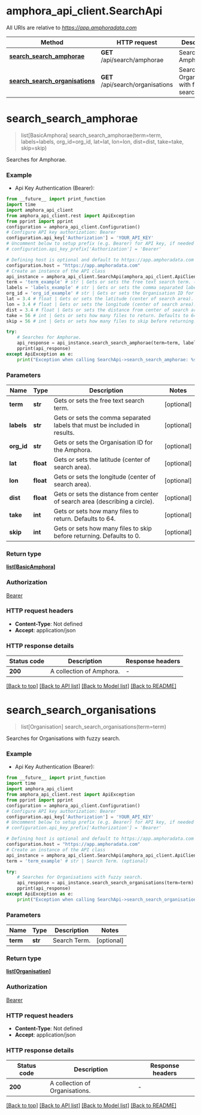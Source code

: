 # amphora_api_client.SearchApi

All URIs are relative to *https://app.amphoradata.com*

Method | HTTP request | Description
------------- | ------------- | -------------
[**search_search_amphorae**](SearchApi.md#search_search_amphorae) | **GET** /api/search/amphorae | Searches for Amphorae.
[**search_search_organisations**](SearchApi.md#search_search_organisations) | **GET** /api/search/organisations | Searches for Organisations with fuzzy search.


# **search_search_amphorae**
> list[BasicAmphora] search_search_amphorae(term=term, labels=labels, org_id=org_id, lat=lat, lon=lon, dist=dist, take=take, skip=skip)

Searches for Amphorae.

### Example

* Api Key Authentication (Bearer):
```python
from __future__ import print_function
import time
import amphora_api_client
from amphora_api_client.rest import ApiException
from pprint import pprint
configuration = amphora_api_client.Configuration()
# Configure API key authorization: Bearer
configuration.api_key['Authorization'] = 'YOUR_API_KEY'
# Uncomment below to setup prefix (e.g. Bearer) for API key, if needed
# configuration.api_key_prefix['Authorization'] = 'Bearer'

# Defining host is optional and default to https://app.amphoradata.com
configuration.host = "https://app.amphoradata.com"
# Create an instance of the API class
api_instance = amphora_api_client.SearchApi(amphora_api_client.ApiClient(configuration))
term = 'term_example' # str | Gets or sets the free text search term. (optional)
labels = 'labels_example' # str | Gets or sets the comma separated labels that must be included in results. (optional)
org_id = 'org_id_example' # str | Gets or sets the Organisation ID for the Amphora. (optional)
lat = 3.4 # float | Gets or sets the latitude (center of search area). (optional)
lon = 3.4 # float | Gets or sets the longitude (center of search area). (optional)
dist = 3.4 # float | Gets or sets the distance from center of search area (describing a circle). (optional)
take = 56 # int | Gets or sets how many files to return. Defaults to 64. (optional)
skip = 56 # int | Gets or sets how many files to skip before returning. Defaults to 0. (optional)

try:
    # Searches for Amphorae.
    api_response = api_instance.search_search_amphorae(term=term, labels=labels, org_id=org_id, lat=lat, lon=lon, dist=dist, take=take, skip=skip)
    pprint(api_response)
except ApiException as e:
    print("Exception when calling SearchApi->search_search_amphorae: %s\n" % e)
```

### Parameters

Name | Type | Description  | Notes
------------- | ------------- | ------------- | -------------
 **term** | **str**| Gets or sets the free text search term. | [optional] 
 **labels** | **str**| Gets or sets the comma separated labels that must be included in results. | [optional] 
 **org_id** | **str**| Gets or sets the Organisation ID for the Amphora. | [optional] 
 **lat** | **float**| Gets or sets the latitude (center of search area). | [optional] 
 **lon** | **float**| Gets or sets the longitude (center of search area). | [optional] 
 **dist** | **float**| Gets or sets the distance from center of search area (describing a circle). | [optional] 
 **take** | **int**| Gets or sets how many files to return. Defaults to 64. | [optional] 
 **skip** | **int**| Gets or sets how many files to skip before returning. Defaults to 0. | [optional] 

### Return type

[**list[BasicAmphora]**](BasicAmphora.md)

### Authorization

[Bearer](../README.md#Bearer)

### HTTP request headers

 - **Content-Type**: Not defined
 - **Accept**: application/json

### HTTP response details
| Status code | Description | Response headers |
|-------------|-------------|------------------|
**200** | A collection of Amphora.  |  -  |

[[Back to top]](#) [[Back to API list]](../README.md#documentation-for-api-endpoints) [[Back to Model list]](../README.md#documentation-for-models) [[Back to README]](../README.md)

# **search_search_organisations**
> list[Organisation] search_search_organisations(term=term)

Searches for Organisations with fuzzy search.

### Example

* Api Key Authentication (Bearer):
```python
from __future__ import print_function
import time
import amphora_api_client
from amphora_api_client.rest import ApiException
from pprint import pprint
configuration = amphora_api_client.Configuration()
# Configure API key authorization: Bearer
configuration.api_key['Authorization'] = 'YOUR_API_KEY'
# Uncomment below to setup prefix (e.g. Bearer) for API key, if needed
# configuration.api_key_prefix['Authorization'] = 'Bearer'

# Defining host is optional and default to https://app.amphoradata.com
configuration.host = "https://app.amphoradata.com"
# Create an instance of the API class
api_instance = amphora_api_client.SearchApi(amphora_api_client.ApiClient(configuration))
term = 'term_example' # str | Search Term. (optional)

try:
    # Searches for Organisations with fuzzy search.
    api_response = api_instance.search_search_organisations(term=term)
    pprint(api_response)
except ApiException as e:
    print("Exception when calling SearchApi->search_search_organisations: %s\n" % e)
```

### Parameters

Name | Type | Description  | Notes
------------- | ------------- | ------------- | -------------
 **term** | **str**| Search Term. | [optional] 

### Return type

[**list[Organisation]**](Organisation.md)

### Authorization

[Bearer](../README.md#Bearer)

### HTTP request headers

 - **Content-Type**: Not defined
 - **Accept**: application/json

### HTTP response details
| Status code | Description | Response headers |
|-------------|-------------|------------------|
**200** | A collection of Organisations.  |  -  |

[[Back to top]](#) [[Back to API list]](../README.md#documentation-for-api-endpoints) [[Back to Model list]](../README.md#documentation-for-models) [[Back to README]](../README.md)

